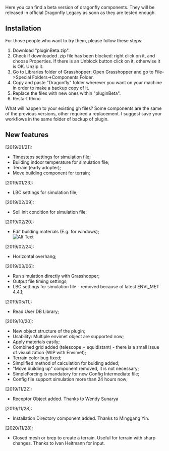 Here you can find a beta version of dragonfly components. They will be released in official Dragonfly Legacy as soon as they are tested enough.

## Installation

For those people who want to try them, please follow these steps:
<ol>
  <li>Download "pluginBeta.zip".</li>
  <li>Check if downloaded .zip file has been blocked: right click on it, and choose Properties. If there is an Unblock button click on it, otherwise it is OK. Unzip it.</li>
  <li>Go to Libraries folder of Grasshopper: Open Grasshopper and go to File->Special Folders->Components Folder.</li>
  <li>Copy and paste "Dragonfly" folder wherever you want on your machine in order to make a backup copy of it.</li>
  <li>Replace the files with new ones within "pluginBeta".</li>
  <li>Restart Rhino</li>
</ol>

What will happen to your existing gh files? Some components are the same of the previous versions, other required a replacement. I suggest save your workflows in the same folder of backup of plugin.

## New features

[2019/01/21]:
- Timesteps settings for simulation file;
- Building indoor temperature for simulation file;
- Terrain (early adopter);
- Move building component for terrain;

[2019/01/23]:
- LBC settings for simulation file;

[2019/02/09]:
- Soil init condition for simulation file;

[2019/02/20]:
- Edit building materials (E.g. for windows);<br>
![Alt Text](https://github.com/AntonelloDN/df_envimet/blob/master/envimet/EditBuildingMaterialComponent.png)

[2019/02/24]:
- Horizontal overhang;

[2019/03/06]:
- Run simulation directly with Grasshopper;
- Output file timing settings;
- LBC settings for simulation file - removed because of latest ENVI_MET 4.4.1;

[2019/05/11]:
- Read User DB Library;

[2019/10/20]:
- New object structure of the plugin;
- Usability: Multiple envimet object are supported now;
- Apply materials easily;
- Combined grid added (telescope + equidistant) - there is a small issue of visualization (WIP with Envimet);
- Terrain color bug fixed;
- Simplified method of calculation for buiding added;
- "Move building up" component removed, it is not necessary;
- SimpleForcing is mandatory for new Config Intermediate file;
- Config file support simulation more than 24 hours now;

[2019/11/22]:
- Receptor Object added. Thanks to Wendy Sunarya

[2019/11/28]:
- Installation Directory component added. Thanks to Minggang Yin.

[2020/11/28]:
- Closed mesh or brep to create a terrain. Useful for terrain with sharp changes. Thanks to Ivan Heitmann for input.
